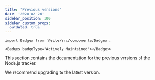 ```yaml
---
title: "Previous versions"
date: "2020-02-26"
sidebar_position: 300
sidebar_custom_props:
  outdated: true
---
```


```mdx-code-block
import Badges from '@site/src/components/Badges';

<Badges badgeType="Actively Maintained"></Badges>
```

This section contains the documentation for the previous versions of the Node.js tracker.

We recommend upgrading to the latest version.
